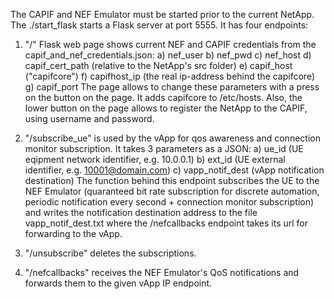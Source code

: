 The CAPIF and NEF Emulator must be started prior to the current NetApp.
The ./start_flask starts a Flask server at port 5555.
It has four endpoints:
1) "/" Flask web page shows current NEF and CAPIF credentials from the capif_and_nef_credentials.json:
	a) nef_user
	b) nef_pwd
	c) nef_host
	d) capif_cert_path (relative to the NetApp's src folder)
	e) capif_host ("capifcore")
	f) capifhost_ip (the real ip-address behind the capifcore)
	g) capif_port
The page allows to change these parameters with a press on the button on the page. It adds capifcore to /etc/hosts.
Also, the lower button on the page allows to register the NetApp to the CAPIF, using username and password.
	
2) "/subscribe_ue" is used by the vApp for qos awareness and connection monitor subscription.
It takes 3 parameters as a JSON:
	a) ue_id (UE eqipment network identifier, e.g. 10.0.0.1)
	b) ext_id (UE external identifier, e.g. 10001@domain.com)
	c) vapp_notif_dest (vApp notification destination)
The function behind this endpoint subscribes the UE to the NEF Emulator (quaranteed bit rate subscription for discrete automation, periodic notification every second + connection monitor subscription) and writes the notification destination address to the file vapp_notif_dest.txt where the /nefcallbacks endpoint takes its url for forwarding to the vApp.

3) "/unsubscribe" deletes the subscriptions.

4) "/nefcallbacks" receives the NEF Emulator's QoS notifications and forwards them to the given vApp IP endpoint.
